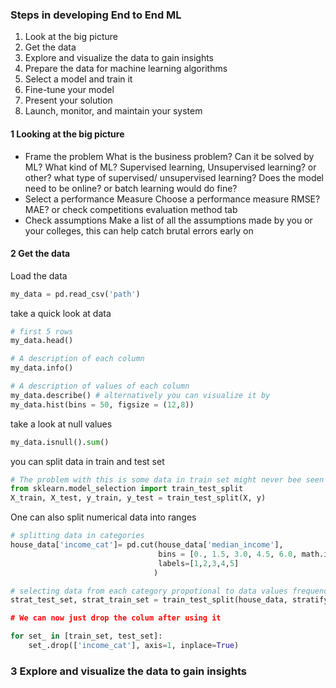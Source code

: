 ### Steps in developing End to End ML 
1. Look at the big picture
2. Get the data
3. Explore and visualize the data to gain insights
4. Prepare the data for machine learning algorithms
5. Select a model and train it
6. Fine-tune your model
7. Present your solution
8. Launch, monitor, and maintain your system
#### 1 Looking at the big picture
- Frame the problem
		What is the business problem? Can it be solved by ML? What kind of ML? Supervised learning, Unsupervised learning? or other? what type of supervised/ unsupervised learning?
		Does the model need to be online? or batch learning would do fine?
- Select a performance Measure
		Choose a performance measure RMSE? MAE? or check competitions evaluation method tab
- Check assumptions
		Make a list of all the assumptions made by you or your colleges, this can help catch brutal errors early on
#### 2 Get the data
Load the data
```python
my_data = pd.read_csv('path')
```
take a quick look at data
```python
# first 5 rows
my_data.head()

# A description of each column
my_data.info()

# A description of values of each column
my_data.describe() # alternatively you can visualize it by 
my_data.hist(bins = 50, figsize = (12,8))

```
take a look at null values
```python
my_data.isnull().sum()
```

you can split data in train and test set
```python
# The problem with this is some data in train set might never bee seen by the model hence reducing accuracy of model on those values
from sklearn.model_selection import train_test_split
X_train, X_test, y_train, y_test = train_test_split(X, y) 
```
One can also split numerical data into ranges

```python 
# splitting data in categories
house_data['income_cat']= pd.cut(house_data['median_income'],
                                 bins = [0., 1.5, 3.0, 4.5, 6.0, math.inf],
                                 labels=[1,2,3,4,5]
                                )

# selecting data from each category propotional to data values frequency in train set
strat_test_set, strat_train_set = train_test_split(house_data, stratify= house_data['income_cat])

# We can now just drop the colum after using it

for set_ in [train_set, test_set]:
    set_.drop(['income_cat'], axis=1, inplace=True)
```

### 3 Explore and visualize the data to gain insights

